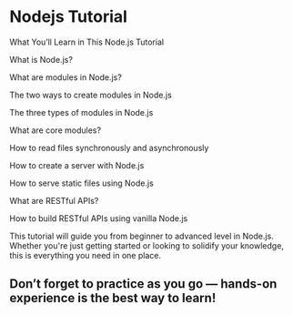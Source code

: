 # Nodejs Tutorial
What You’ll Learn in This Node.js Tutorial

What is Node.js?

What are modules in Node.js?

The two ways to create modules in Node.js

The three types of modules in Node.js

What are core modules?

How to read files synchronously and asynchronously

How to create a server with Node.js

How to serve static files using Node.js

What are RESTful APIs?

How to build RESTful APIs using vanilla Node.js

This tutorial will guide you from beginner to advanced level in Node.js. Whether you're just getting started or looking to solidify your knowledge, this is everything you need in one place.

## Don’t forget to practice as you go — hands-on experience is the best way to learn!
